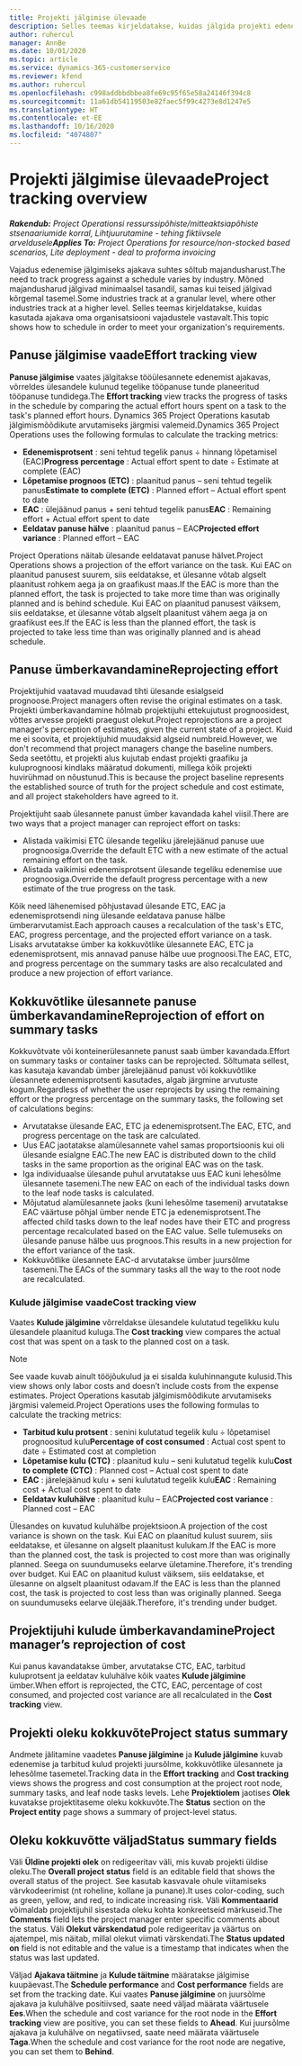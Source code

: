 ```yaml
---
title: Projekti jälgimise ülevaade
description: Selles teemas kirjeldatakse, kuidas jälgida projekti edenemist ja tarbitud kulusid.
author: ruhercul
manager: AnnBe
ms.date: 10/01/2020
ms.topic: article
ms.service: dynamics-365-customerservice
ms.reviewer: kfend
ms.author: ruhercul
ms.openlocfilehash: c998addbbdbbea8fe69c95f65e58a24146f394c8
ms.sourcegitcommit: 11a61db54119503e82faec5f99c4273e8d1247e5
ms.translationtype: HT
ms.contentlocale: et-EE
ms.lasthandoff: 10/16/2020
ms.locfileid: "4074807"
---
```

# <a name="project-tracking-overview"></a><span data-ttu-id="7dda5-103">Projekti jälgimise ülevaade</span><span class="sxs-lookup"><span data-stu-id="7dda5-103">Project tracking overview</span></span>

<span data-ttu-id="7dda5-104">_**Rakendub:** Project Operationsi ressurssipõhiste/mitteaktsiapõhiste stsenaariumide korral,  Lihtjuurutamine - tehing fiktiivsele arveldusele_</span><span class="sxs-lookup"><span data-stu-id="7dda5-104">_**Applies To:** Project Operations for resource/non-stocked based scenarios, Lite deployment - deal to proforma invoicing_</span></span>

<span data-ttu-id="7dda5-105">Vajadus edenemise jälgimiseks ajakava suhtes sõltub majandusharust.</span><span class="sxs-lookup"><span data-stu-id="7dda5-105">The need to track progress against a schedule varies by industry.</span></span> <span data-ttu-id="7dda5-106">Mõned majandusharud jälgivad minimaalsel tasandil, samas kui teised jälgivad kõrgemal tasemel.</span><span class="sxs-lookup"><span data-stu-id="7dda5-106">Some industries track at a granular level, where other industries track at a higher level.</span></span> <span data-ttu-id="7dda5-107">Selles teemas kirjeldatakse, kuidas kasutada ajakava oma organisatsiooni vajadustele vastavalt.</span><span class="sxs-lookup"><span data-stu-id="7dda5-107">This topic shows how to schedule in order to meet your organization's requirements.</span></span>

## <a name="effort-tracking-view"></a><span data-ttu-id="7dda5-108">Panuse jälgimise vaade</span><span class="sxs-lookup"><span data-stu-id="7dda5-108">Effort tracking view</span></span>

<span data-ttu-id="7dda5-109">**Panuse jälgimise** vaates jälgitakse tööülesannete edenemist ajakavas, võrreldes ülesandele kulunud tegelike tööpanuse tunde planeeritud tööpanuse tundidega.</span><span class="sxs-lookup"><span data-stu-id="7dda5-109">The **Effort tracking** view tracks the progress of tasks in the schedule by comparing the actual effort hours spent on a task to the task's planned effort hours.</span></span> <span data-ttu-id="7dda5-110">Dynamics 365 Project Operations kasutab jälgimismõõdikute arvutamiseks järgmisi valemeid.</span><span class="sxs-lookup"><span data-stu-id="7dda5-110">Dynamics 365 Project Operations uses the following formulas to calculate the tracking metrics:</span></span>

- <span data-ttu-id="7dda5-111">**Edenemisprotsent** : seni tehtud tegelik panus ÷ hinnang lõpetamisel (EAC)</span><span class="sxs-lookup"><span data-stu-id="7dda5-111">**Progress percentage** : Actual effort spent to date ÷ Estimate at complete (EAC)</span></span> 
- <span data-ttu-id="7dda5-112">**Lõpetamise prognoos (ETC)** : plaanitud panus – seni tehtud tegelik panus</span><span class="sxs-lookup"><span data-stu-id="7dda5-112">**Estimate to complete (ETC)** : Planned effort – Actual effort spent to date</span></span> 
- <span data-ttu-id="7dda5-113">**EAC** : ülejäänud panus + seni tehtud tegelik panus</span><span class="sxs-lookup"><span data-stu-id="7dda5-113">**EAC** : Remaining effort + Actual effort spent to date</span></span> 
- <span data-ttu-id="7dda5-114">**Eeldatav panuse hälve** : plaanitud panus – EAC</span><span class="sxs-lookup"><span data-stu-id="7dda5-114">**Projected effort variance** : Planned effort – EAC</span></span>

<span data-ttu-id="7dda5-115">Project Operations näitab ülesande eeldatavat panuse hälvet.</span><span class="sxs-lookup"><span data-stu-id="7dda5-115">Project Operations shows a projection of the effort variance on the task.</span></span> <span data-ttu-id="7dda5-116">Kui EAC on plaanitud panusest suurem, siis eeldatakse, et ülesanne võtab algselt plaanitust rohkem aega ja on graafikust maas.</span><span class="sxs-lookup"><span data-stu-id="7dda5-116">If the EAC is more than the planned effort, the task is projected to take more time than was originally planned and is behind schedule.</span></span> <span data-ttu-id="7dda5-117">Kui EAC on plaanitud panusest väiksem, siis eeldatakse, et ülesanne võtab algselt plaanitust vähem aega ja on graafikust ees.</span><span class="sxs-lookup"><span data-stu-id="7dda5-117">If the EAC is less than the planned effort, the task is projected to take less time than was originally planned and is ahead schedule.</span></span>

## <a name="reprojecting-effort"></a><span data-ttu-id="7dda5-118">Panuse ümberkavandamine</span><span class="sxs-lookup"><span data-stu-id="7dda5-118">Reprojecting effort</span></span>

<span data-ttu-id="7dda5-119">Projektijuhid vaatavad muudavad tihti ülesande esialgseid prognoose.</span><span class="sxs-lookup"><span data-stu-id="7dda5-119">Project managers often revise the original estimates on a task.</span></span> <span data-ttu-id="7dda5-120">Projekti ümberkavandamine hõlmab projektijuhi ettekujutust prognoosidest, võttes arvesse projekti praegust olekut.</span><span class="sxs-lookup"><span data-stu-id="7dda5-120">Project reprojections are a project manager's perception of estimates, given the current state of a project.</span></span> <span data-ttu-id="7dda5-121">Kuid me ei soovita, et projektijuhid muudaksid algseid numbreid.</span><span class="sxs-lookup"><span data-stu-id="7dda5-121">However, we don't recommend that project managers change the baseline numbers.</span></span> <span data-ttu-id="7dda5-122">Seda seetõttu, et projekti alus kujutab endast projekti graafiku ja kuluprognoosi kindlaks määratud dokumenti, millega kõik projekti huvirühmad on nõustunud.</span><span class="sxs-lookup"><span data-stu-id="7dda5-122">This is because the project baseline represents the established source of truth for the project schedule and cost estimate, and all project stakeholders have agreed to it.</span></span>

<span data-ttu-id="7dda5-123">Projektijuht saab ülesannete panust ümber kavandada kahel viisil.</span><span class="sxs-lookup"><span data-stu-id="7dda5-123">There are two ways that a project manager can reproject effort on tasks:</span></span>

- <span data-ttu-id="7dda5-124">Alistada vaikimisi ETC ülesande tegeliku järelejäänud panuse uue prognoosiga.</span><span class="sxs-lookup"><span data-stu-id="7dda5-124">Override the default ETC with a new estimate of the actual remaining effort on the task.</span></span> 
- <span data-ttu-id="7dda5-125">Alistada vaikimisi edenemisprotsent ülesande tegeliku edenemise uue prognoosiga.</span><span class="sxs-lookup"><span data-stu-id="7dda5-125">Override the default progress percentage with a new estimate of the true progress on the task.</span></span>

<span data-ttu-id="7dda5-126">Kõik need lähenemised põhjustavad ülesande ETC, EAC ja edenemisprotsendi ning ülesande eeldatava panuse hälbe ümberarvutamist.</span><span class="sxs-lookup"><span data-stu-id="7dda5-126">Each approach causes a recalculation of the task's ETC, EAC, progress percentage, and the projected effort variance on a task.</span></span> <span data-ttu-id="7dda5-127">Lisaks arvutatakse ümber ka kokkuvõtlike ülesannete EAC, ETC ja edenemisprotsent, mis annavad panuse hälbe uue prognoosi.</span><span class="sxs-lookup"><span data-stu-id="7dda5-127">The EAC, ETC, and progress percentage on the summary tasks are also recalculated and produce a new projection of effort variance.</span></span>

## <a name="reprojection-of-effort-on-summary-tasks"></a><span data-ttu-id="7dda5-128">Kokkuvõtlike ülesannete panuse ümberkavandamine</span><span class="sxs-lookup"><span data-stu-id="7dda5-128">Reprojection of effort on summary tasks</span></span>

<span data-ttu-id="7dda5-129">Kokkuvõtvate või konteinerülesannete panust saab ümber kavandada.</span><span class="sxs-lookup"><span data-stu-id="7dda5-129">Effort on summary tasks or container tasks can be reprojected.</span></span> <span data-ttu-id="7dda5-130">Sõltumata sellest, kas kasutaja kavandab ümber järelejäänud panust või kokkuvõtlike ülesannete edenemisprotsenti kasutades, algab järgmine arvutuste kogum.</span><span class="sxs-lookup"><span data-stu-id="7dda5-130">Regardless of whether the user reprojects by using the remaining effort or the progress percentage on the summary tasks, the following set of calculations begins:</span></span>

- <span data-ttu-id="7dda5-131">Arvutatakse ülesande EAC, ETC ja edenemisprotsent.</span><span class="sxs-lookup"><span data-stu-id="7dda5-131">The EAC, ETC, and progress percentage on the task are calculated.</span></span>
- <span data-ttu-id="7dda5-132">Uus EAC jaotatakse alamülesannete vahel samas proportsioonis kui oli ülesande esialgne EAC.</span><span class="sxs-lookup"><span data-stu-id="7dda5-132">The new EAC is distributed down to the child tasks in the same proportion as the original EAC was on the task.</span></span>
- <span data-ttu-id="7dda5-133">Iga individuaalse ülesande puhul arvutatakse uus EAC kuni lehesõlme ülesannete tasemeni.</span><span class="sxs-lookup"><span data-stu-id="7dda5-133">The new EAC on each of the individual tasks down to the leaf node tasks is calculated.</span></span> 
- <span data-ttu-id="7dda5-134">Mõjutatud alamülesannete jaoks (kuni lehesõlme tasemeni) arvutatakse EAC väärtuse põhjal ümber nende ETC ja edenemisprotsent.</span><span class="sxs-lookup"><span data-stu-id="7dda5-134">The affected child tasks down to the leaf nodes have their ETC and progress percentage recalculated based on the EAC value.</span></span> <span data-ttu-id="7dda5-135">Selle tulemuseks on ülesande panuse hälbe uus prognoos.</span><span class="sxs-lookup"><span data-stu-id="7dda5-135">This results in a new projection for the effort variance of the task.</span></span> 
- <span data-ttu-id="7dda5-136">Kokkuvõtlike ülesannete EAC-d arvutatakse ümber juursõlme tasemeni.</span><span class="sxs-lookup"><span data-stu-id="7dda5-136">The EACs of the summary tasks all the way to the root node are recalculated.</span></span>

### <a name="cost-tracking-view"></a><span data-ttu-id="7dda5-137">Kulude jälgimise vaade</span><span class="sxs-lookup"><span data-stu-id="7dda5-137">Cost tracking view</span></span> 

<span data-ttu-id="7dda5-138">Vaates **Kulude jälgimine** võrreldakse ülesandele kulutatud tegelikku kulu ülesandele plaanitud kuluga.</span><span class="sxs-lookup"><span data-stu-id="7dda5-138">The **Cost tracking** view compares the actual cost that was spent on a task to the planned cost on a task.</span></span> 

> [!NOTE]
> <span data-ttu-id="7dda5-139">See vaade kuvab ainult tööjõukulud ja ei sisalda kuluhinnangute kulusid.</span><span class="sxs-lookup"><span data-stu-id="7dda5-139">This view shows only labor costs and doesn’t include costs from the expense estimates.</span></span> <span data-ttu-id="7dda5-140">Project Operations kasutab jälgimismõõdikute arvutamiseks järgmisi valemeid.</span><span class="sxs-lookup"><span data-stu-id="7dda5-140">Project Operations uses the following formulas to calculate the tracking metrics:</span></span>

- <span data-ttu-id="7dda5-141">**Tarbitud kulu protsent** : senini kulutatud tegelik kulu ÷ lõpetamisel prognoositud kulu</span><span class="sxs-lookup"><span data-stu-id="7dda5-141">**Percentage of cost consumed** : Actual cost spent to date ÷ Estimated cost at completion</span></span>
- <span data-ttu-id="7dda5-142">**Lõpetamise kulu (CTC)** : plaanitud kulu – seni kulutatud tegelik kulu</span><span class="sxs-lookup"><span data-stu-id="7dda5-142">**Cost to complete (CTC)** : Planned cost – Actual cost spent to date</span></span>
- <span data-ttu-id="7dda5-143">**EAC** : järelejäänud kulu + seni kulutatud tegelik kulu</span><span class="sxs-lookup"><span data-stu-id="7dda5-143">**EAC** : Remaining cost + Actual cost spent to date</span></span>
- <span data-ttu-id="7dda5-144">**Eeldatav kuluhälve** : plaanitud kulu – EAC</span><span class="sxs-lookup"><span data-stu-id="7dda5-144">**Projected cost variance** : Planned cost – EAC</span></span>

<span data-ttu-id="7dda5-145">Ülesandes on kuvatud kuluhälbe projektsioon.</span><span class="sxs-lookup"><span data-stu-id="7dda5-145">A projection of the cost variance is shown on the task.</span></span> <span data-ttu-id="7dda5-146">Kui EAC on plaanitud kulust suurem, siis eeldatakse, et ülesanne on algselt plaanitust kulukam.</span><span class="sxs-lookup"><span data-stu-id="7dda5-146">If the EAC is more than the planned cost, the task is projected to cost more than was originally planned.</span></span> <span data-ttu-id="7dda5-147">Seega on suundumuseks eelarve ületamine.</span><span class="sxs-lookup"><span data-stu-id="7dda5-147">Therefore, it's trending over budget.</span></span> <span data-ttu-id="7dda5-148">Kui EAC on plaanitud kulust väiksem, siis eeldatakse, et ülesanne on algselt plaanitust odavam.</span><span class="sxs-lookup"><span data-stu-id="7dda5-148">If the EAC is less than the planned cost, the task is projected to cost less than was originally planned.</span></span> <span data-ttu-id="7dda5-149">Seega on suundumuseks eelarve ülejääk.</span><span class="sxs-lookup"><span data-stu-id="7dda5-149">Therefore, it's trending under budget.</span></span>

## <a name="project-managers-reprojection-of-cost"></a><span data-ttu-id="7dda5-150">Projektijuhi kulude ümberkavandamine</span><span class="sxs-lookup"><span data-stu-id="7dda5-150">Project manager’s reprojection of cost</span></span>

<span data-ttu-id="7dda5-151">Kui panus kavandatakse ümber, arvutatakse CTC, EAC, tarbitud kuluprotsent ja eeldatav kuluhälve kõik vaates **Kulude jälgimine** ümber.</span><span class="sxs-lookup"><span data-stu-id="7dda5-151">When effort is reprojected, the CTC, EAC, percentage of cost consumed, and projected cost variance are all recalculated in the **Cost tracking** view.</span></span>

## <a name="project-status-summary"></a><span data-ttu-id="7dda5-152">Projekti oleku kokkuvõte</span><span class="sxs-lookup"><span data-stu-id="7dda5-152">Project status summary</span></span>

<span data-ttu-id="7dda5-153">Andmete jälitamine vaadetes **Panuse jälgimine** ja **Kulude jälgimine** kuvab edenemise ja tarbitud kulud projekti juursõlme, kokkuvõtlike ülesannete ja lehesõlme tasemetel.</span><span class="sxs-lookup"><span data-stu-id="7dda5-153">Tracking data in the **Effort tracking** and **Cost tracking** views shows the progress and cost consumption at the project root node, summary tasks, and leaf node tasks levels.</span></span> <span data-ttu-id="7dda5-154">Lehe **Projektiolem** jaotises **Olek** kuvatakse projektitaseme oleku kokkuvõte.</span><span class="sxs-lookup"><span data-stu-id="7dda5-154">The **Status** section on the **Project entity** page shows a summary of project-level status.</span></span>

## <a name="status-summary-fields"></a><span data-ttu-id="7dda5-155">Oleku kokkuvõtte väljad</span><span class="sxs-lookup"><span data-stu-id="7dda5-155">Status summary fields</span></span>

<span data-ttu-id="7dda5-156">Väli **Üldine projekti olek** on redigeeritav väli, mis kuvab projekti üldise oleku.</span><span class="sxs-lookup"><span data-stu-id="7dda5-156">The **Overall project status** field is an editable field that shows the overall status of the project.</span></span> <span data-ttu-id="7dda5-157">See kasutab kasvavale ohule viitamiseks värvkodeerimist (nt roheline, kollane ja punane).</span><span class="sxs-lookup"><span data-stu-id="7dda5-157">It uses color-coding, such as green, yellow, and red, to indicate increasing risk.</span></span> <span data-ttu-id="7dda5-158">Väli **Kommentaarid** võimaldab projektijuhil sisestada oleku kohta konkreetseid märkuseid.</span><span class="sxs-lookup"><span data-stu-id="7dda5-158">The **Comments** field lets the project manager enter specific comments about the status.</span></span> <span data-ttu-id="7dda5-159">Väli **Olekut värskendatud** pole redigeeritav ja väärtus on ajatempel, mis näitab, millal olekut viimati värskendati.</span><span class="sxs-lookup"><span data-stu-id="7dda5-159">The **Status updated on** field is not editable and the value is a timestamp that indicates when the status was last updated.</span></span>

<span data-ttu-id="7dda5-160">Väljad **Ajakava täitmine** ja **Kulude täitmine** määratakse jälgimise kuupäevast.</span><span class="sxs-lookup"><span data-stu-id="7dda5-160">The **Schedule performance** and **Cost performance** fields are set from the tracking date.</span></span> <span data-ttu-id="7dda5-161">Kui vaates **Panuse jälgimine** on juursõlme ajakava ja kuluhälve positiivsed, saate need väljad määrata väärtusele **Ees**.</span><span class="sxs-lookup"><span data-stu-id="7dda5-161">When the schedule and cost variance for the root node in the **Effort tracking** view are positive, you can set these fields to **Ahead**.</span></span> <span data-ttu-id="7dda5-162">Kui juursõlme ajakava ja kuluhälve on negatiivsed, saate need määrata väärtusele **Taga**.</span><span class="sxs-lookup"><span data-stu-id="7dda5-162">When the schedule and cost variance for the root node are negative, you can set them to **Behind**.</span></span>

